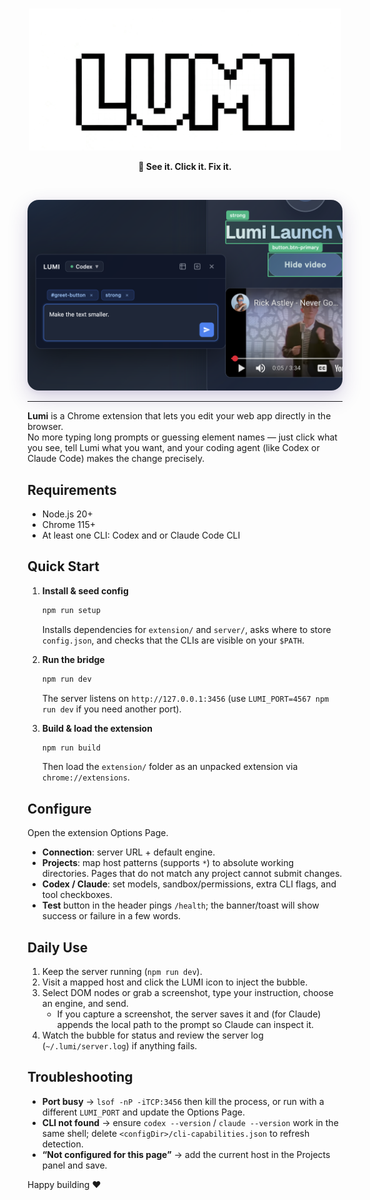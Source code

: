 <div align="center">
<br>
<p align="center">
  <img src="assets/LUMI.png" alt="LUMI" width="500" />
</p>

<p align="center">
  <strong>🚀 See it. Click it. Fix it.</strong>
</p>

<br>
<p align="center">
  <img src="assets/lumi_screenshot.png" alt="LUMI in Action" width="540" style="box-shadow:0 12px 32px 0 rgba(60,34,120,0.20), 0 2px 8px 0 rgba(60,34,120,0.08); border-radius:18px;" />
</p>
</div>

---

**Lumi** is a Chrome extension that lets you edit your web app directly in the browser.  
No more typing long prompts or guessing element names — just click what you see, tell Lumi what you want, and your coding agent (like Codex or Claude Code) makes the change precisely.


## Requirements
- Node.js 20+
- Chrome 115+
- At least one CLI: Codex and or Claude Code CLI

## Quick Start
1. **Install & seed config**
   ```bash
   npm run setup
   ```
   Installs dependencies for `extension/` and `server/`, asks where to store `config.json`, and checks that the CLIs are visible on your `$PATH`.

2. **Run the bridge**
   ```bash
   npm run dev
   ```
   The server listens on `http://127.0.0.1:3456` (use `LUMI_PORT=4567 npm run dev` if you need another port).

3. **Build & load the extension**
   ```bash
   npm run build
   ```
   Then load the `extension/` folder as an unpacked extension via `chrome://extensions`.

## Configure
Open the extension Options Page. 

- **Connection**: server URL + default engine.
- **Projects**: map host patterns (supports `*`) to absolute working directories. Pages that do not match any project cannot submit changes.
- **Codex / Claude**: set models, sandbox/permissions, extra CLI flags, and tool checkboxes.
- **Test** button in the header pings `/health`; the banner/toast will show success or failure in a few words.

## Daily Use
1. Keep the server running (`npm run dev`).
2. Visit a mapped host and click the LUMI icon to inject the bubble.
3. Select DOM nodes or grab a screenshot, type your instruction, choose an engine, and send.
   - If you capture a screenshot, the server saves it and (for Claude) appends the local path to the prompt so Claude can inspect it.
4. Watch the bubble for status and review the server log (`~/.lumi/server.log`) if anything fails.

## Troubleshooting
- **Port busy** → `lsof -nP -iTCP:3456` then kill the process, or run with a different `LUMI_PORT` and update the Options Page.
- **CLI not found** → ensure `codex --version` / `claude --version` work in the same shell; delete `<configDir>/cli-capabilities.json` to refresh detection.
- **“Not configured for this page”** → add the current host in the Projects panel and save.

Happy building ❤️
